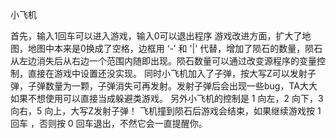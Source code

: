 小飞机

首先，输入1回车可以进入游戏，输入0可以退出程序
游戏改进方面，扩大了地图，地图中本来是0换成了空格，边框用  ‘-’  和  '|'  代替，增加了陨石的数量，陨石从左边消失后从右边一个范围内随即出现。陨石数量可以通过改变源程序的变量控制，直接在游戏中设置还没实现。
同时小飞机加入了子弹，按大写Z可以发射子弹，子弹数量为一颗，子弹消失可再发射。发射子弹后会出现一些bug，TA大大如果不想使用可以直接当成躲避类游戏。
另外小飞机的控制是  1  向左，2  向下，3  向右，5  向上，大写Z发射子弹！
飞机撞到陨石后游戏会结束，如果继续游戏按  1回车  ，否则按 0 回车退出，不然它会一直提醒你。 